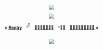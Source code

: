 <p align="center"
   
![](https://komarev.com/ghpvc/?username=purxi&color=FAE3E6&label=souls)

   
  <p align="center"
     
  <p align="center">   
     <img src="https://file.garden/ZtttiuQF4zKolxgp/Up.png"/>
     
   
   <p align="center"
   
ʚ [𝐑𝐞𝐧𝐭𝐫𝐲](https://rentry.co/lacepaws)　^ིྀ　[𝐀𝐭𝐚𝐛𝐨𝐨𝐤](https://forbitten.atabook.org/)　^ིྀ　[𝐒𝐭𝐫𝐚𝐰𝐩𝐚𝐠𝐞](https://forbitten.straw.page) ɞ
 </p>

   <p align="center">
<img src="https://file.garden/ZtttiuQF4zKolxgp/down.png"/>



<!--
**sacrificedfool/sacrificedfool** is a ✨ _special_ ✨ repository because its `README.md` (this file) appears on your GitHub profile.

Here are some ideas to get you started:

- 🔭 I’m currently working on ...
- 🌱 I’m currently learning ...
- 👯 I’m looking to collaborate on ...
- 🤔 I’m looking for help with ...
- 💬 Ask me about ...
- 📫 How to reach me: ...
- 😄 Pronouns: ...
- ⚡ Fun fact: ...
-->
